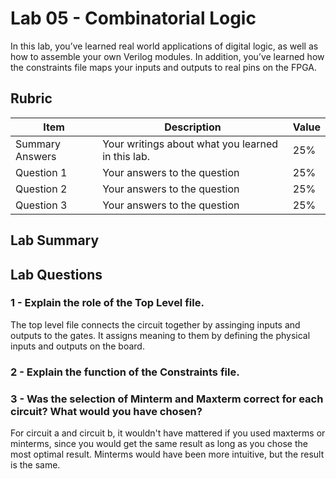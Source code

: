 # Lab 05 - Combinatorial Logic

In this lab, you’ve learned real world applications of digital logic, as well
as how to assemble your own Verilog modules. In addition, you’ve learned how
the constraints file maps your inputs and outputs to real pins on the FPGA.

## Rubric

| Item | Description | Value |
| ---- | ----------- | ----- |
| Summary Answers | Your writings about what you learned in this lab. | 25% |
| Question 1 | Your answers to the question | 25% |
| Question 2 | Your answers to the question | 25% |
| Question 3 | Your answers to the question | 25% |

## Lab Summary

## Lab Questions

### 1 - Explain the role of the Top Level file.
The top level file connects the circuit together by assinging inputs and outputs to the gates. It assigns meaning to them by defining the physical inputs and outputs on the board.

### 2 - Explain the function of the Constraints file.


### 3 - Was the selection of Minterm and Maxterm correct for each circuit? What would you have chosen?
For circuit a and circuit b, it wouldn't have mattered if you used maxterms or minterms, since you would get the same result as long as you chose the most optimal result. Minterms would have been more intuitive, but the result is the same.
